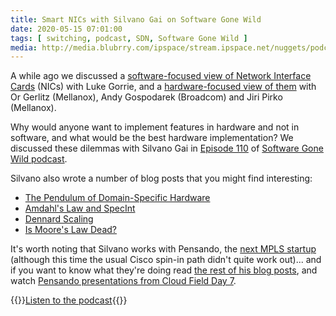 ```yaml
---
title: Smart NICs with Silvano Gai on Software Gone Wild
date: 2020-05-15 07:01:00
tags: [ switching, podcast, SDN, Software Gone Wild ]
media: http://media.blubrry.com/ipspace/stream.ipspace.net/nuggets/podcast/Show_110-Pensando.mp3
---
```

A while ago we discussed a [software-focused view of Network Interface Cards](https://blog.ipspace.net/2018/09/smart-or-dumb-nics-on-software-gone-wild.html) (NICs) with Luke Gorrie, and a [hardware-focused view of them](https://blog.ipspace.net/2019/03/smart-nics-and-related-linux-kernel.html) with Or Gerlitz (Mellanox), Andy Gospodarek (Broadcom) and Jiri Pirko (Mellanox).

Why would anyone want to implement features in hardware and not in software, and what would be the best hardware implementation? We discussed these dilemmas with Silvano Gai in [Episode 110](http://media.blubrry.com/ipspace/stream.ipspace.net/nuggets/podcast/Show_110-Pensando.mp3) of [Software Gone Wild podcast](https://www.ipspace.net/Podcast/Software_Gone_Wild/).
<!--more-->
Silvano also wrote a number of blog posts that you might find interesting:

* [The Pendulum of Domain-Specific Hardware](https://silvanogai.github.io/posts/pendulum/)
* [Amdahl's Law and SpecInt](https://silvanogai.github.io/posts/amdahl/)
* [Dennard Scaling](https://silvanogai.github.io/posts/dennard/)
* [Is Moore's Law Dead?](https://silvanogai.github.io/posts/moore/)

It's worth noting that Silvano works with Pensando, the [next MPLS startup](https://www.datacenterknowledge.com/startups/john-chambers-mpls-dream-team-behind-pensando-startup) (although this time the usual Cisco spin-in path didn't quite work out)... and if you want to know what they're doing read [the rest of his blog posts](https://silvanogai.github.io/), and watch [Pensando presentations from Cloud Field Day 7](https://techfieldday.com/appearance/pensando-presents-at-cloud-field-day-7/).

{{<jump>}}[Listen to the podcast](http://media.blubrry.com/ipspace/stream.ipspace.net/nuggets/podcast/Show_110-Pensando.mp3){{</jump>}}
